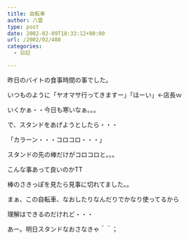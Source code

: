 ```yaml
---
title: 自転車
author: 八雲
type: post
date: 2002-02-09T18:33:12+00:00
url: /2002/02/488
categories:
  - 日記

---
```

昨日のバイトの食事時間の事でした。
  
いつものように「ヤオマサ行ってきますー」「ほーい」←店長ｗ
  
いくかぁ・・今日も寒いなぁ。。。
  
で、スタンドをあげようとしたら・・・
  
「カラーン・・・コロコロ・・・」
  
スタンドの先の棒だけがコロコロと。。。
  
こんな事あって良いのかTT
  
棒のさきっぽを見たら見事に切れてました。。
  
まぁ、この自転車、なおしたりなんだりでかなり使ってるから
  
理解はできるのだけれど・・・
  
あー。明日スタンドなおさなきゃ＾＾；
